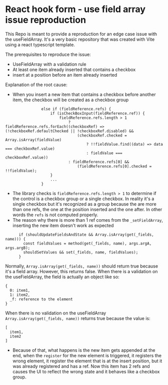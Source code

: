 # React hook form - use field array issue reproduction

This Repo is meant to provide a reproduction for an edge case issue with the useFieldArray. It's a very basic repository
that was created with Vite using a react typescript template.

The prerequisites to reproduce the issue:
- UseFieldArray with a validation rule
- At least one item already inserted that contains a checkbox
- insert at a position before an item already inserted

Explanation of the root cause:
- When you insert a new item that contains a checkbox before another item, the checkbox will be created as a checkbox group
```
                else if (fieldReference.refs) {
                    if (isCheckBoxInput(fieldReference.ref)) {
                        fieldReference.refs.length > 1
                            ? fieldReference.refs.forEach((checkboxRef) => (!checkboxRef.defaultChecked || !checkboxRef.disabled) &&
                                (checkboxRef.checked = Array.isArray(fieldValue)
                                    ? !!fieldValue.find((data) => data === checkboxRef.value)
                                    : fieldValue === checkboxRef.value))
                            : fieldReference.refs[0] &&
                                (fieldReference.refs[0].checked = !!fieldValue);
                    }
                    ...
                }
```
- The library checks is `fieldReference.refs.length > 1` to determine if the control is a checkbox group or a single checkbox. In reality it's a single checkbox but it's recognized as a group
because the are more than one refs, the one at the position inserted and the one after. In other words the `refs` is not computed properly.
- The reason why there is more than 1 ref comes from the `_setFieldArray`, inserting the new item doesn't work as expected
```
      if (shouldUpdateFieldsAndState && Array.isArray(get(_fields, name))) {
        const fieldValues = method(get(_fields, name), args.argA, args.argB);
        shouldSetValues && set(_fields, name, fieldValues);
      }
```
Normally, `Array.isArray(get(_fields, name))` should return true because it's a field array. However, this returns false. When there is a validation
on the useFieldArray, the field is actually an object like so:
```
{
  0: item1,
  1: item2,
  _f: reference to the element
}
```
When there is no validation on the useFieldArray `Array.isArray(get(_fields, name))` returns true because the value is:
```
[
  item1,
  item2
]
```
- Because of that, what happens is the new item gets appended at the end, when the `register` for the new element is triggered, it registers the wrong element, it register
the element that is at the insert position, but it was already registered and has a ref. Now this item has 2 refs and causes the UI to reflect the wrong state and it behaves like a checkbox group.

